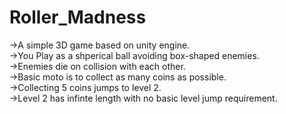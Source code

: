 # Roller_Madness
->A simple 3D game based on unity engine.<br />
->You Play as a shperical ball avoiding box-shaped enemies.<br />
->Enemies die on collision with each other.<br />
->Basic moto is to collect as many coins as possible.<br />
->Collecting 5 coins jumps to level 2.<br />
->Level 2 has infinte length with no basic level jump requirement.
